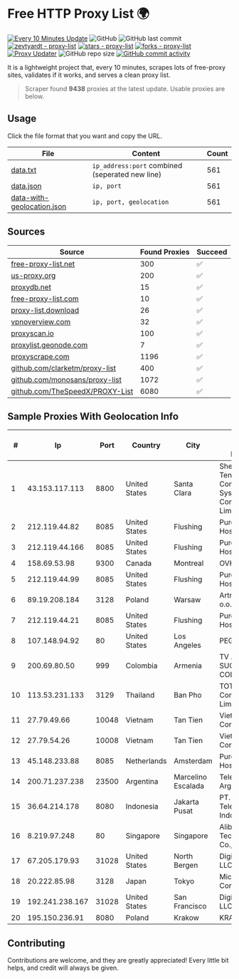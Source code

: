 
# Free HTTP Proxy List 🌍

[![Every 10 Minutes Update](https://github.com/mertguvencli/http-proxy-list/actions/workflows/main.yml/badge.svg?branch=main)](https://github.com/mertguvencli/http-proxy-list/actions/workflows/main.yml)
![GitHub](https://img.shields.io/github/license/mertguvencli/http-proxy-list)
![GitHub last commit](https://img.shields.io/github/last-commit/mertguvencli/http-proxy-list)
[![zevtyardt - proxy-list](https://img.shields.io/static/v1?label=zevtyardt&message=proxy-list&color=blue&logo=github)](https://github.com/zevtyardt/proxy-list "Go to GitHub repo")
[![stars - proxy-list](https://img.shields.io/github/stars/zevtyardt/proxy-list?style=social)](https://github.com/zevtyardt/proxy-list)
[![forks - proxy-list](https://img.shields.io/github/forks/zevtyardt/proxy-list?style=social)](https://github.com/zevtyardt/proxy-list)
[![Proxy Updater](https://github.com/zevtyardt/proxy-list/workflows/Proxy%20Updater/badge.svg)](https://github.com/zevtyardt/proxy-list/actions?query=workflow:"Proxy+Updater")
![GitHub repo size](https://img.shields.io/github/repo-size/zevtyardt/proxy-list)
[![GitHub commit activity](https://img.shields.io/github/commit-activity/m/zevtyardt/proxy-list?logo=commits)](https://github.com/zevtyardt/proxy-list/commits/main)

It is a lightweight project that, every 10 minutes, scrapes lots of free-proxy sites, validates if it works, and serves a clean proxy list.

> Scraper found **9438** proxies at the latest update. Usable proxies are below.

## Usage

Click the file format that you want and copy the URL.

|File|Content|Count|
|----|-------|-----|
|[data.txt](https://raw.githubusercontent.com/mertguvencli/http-proxy-list/main/proxy-list/data.txt)|`ip_address:port` combined (seperated new line)|561|
|[data.json](https://raw.githubusercontent.com/mertguvencli/http-proxy-list/main/proxy-list/data.json)|`ip, port`|561|
|[data-with-geolocation.json](https://raw.githubusercontent.com/mertguvencli/http-proxy-list/main/proxy-list/data-with-geolocation.json)|`ip, port, geolocation`|561|

## Sources

|Source|Found Proxies|Succeed|
|------|-------------|-------|
|[free-proxy-list.net](https://free-proxy-list.net)|300|✅|
|[us-proxy.org](https://www.us-proxy.org)|200|✅|
|[proxydb.net](http://proxydb.net)|15|✅|
|[free-proxy-list.com](https://free-proxy-list.com/?page=&port=&type%5B%5D=http&type%5B%5D=https&up_time=0&search=Search)|10|✅|
|[proxy-list.download](https://www.proxy-list.download/HTTP)|26|✅|
|[vpnoverview.com](https://vpnoverview.com/privacy/anonymous-browsing/free-proxy-servers)|32|✅|
|[proxyscan.io](https://www.proxyscan.io)|100|✅|
|[proxylist.geonode.com](https://proxylist.geonode.com/api/proxy-list?limit=300&page=1&sort_by=lastChecked&sort_type=desc&protocols=http,https)|7|✅|
|[proxyscrape.com](https://api.proxyscrape.com/v2/?request=displayproxies&protocol=http&timeout=10000&country=all&ssl=all&anonymity=all)|1196|✅|
|[github.com/clarketm/proxy-list](https://raw.githubusercontent.com/clarketm/proxy-list/master/proxy-list-raw.txt)|400|✅|
|[github.com/monosans/proxy-list](https://raw.githubusercontent.com/monosans/proxy-list/main/proxies/http.txt)|1072|✅|
|[github.com/TheSpeedX/PROXY-List](https://raw.githubusercontent.com/TheSpeedX/PROXY-List/master/http.txt)|6080|✅|


## Sample Proxies With Geolocation Info

|#|Ip|Port|Country|City|Internet Service Provider|
|-|--|----|-------|----|-------------------------|
|1|43.153.117.113|8800|United States|Santa Clara|Shenzhen Tencent Computer Systems Company Limited|
|2|212.119.44.82|8085|United States|Flushing|PureVoltage Hosting Inc.|
|3|212.119.44.166|8085|United States|Flushing|PureVoltage Hosting Inc.|
|4|158.69.53.98|9300|Canada|Montreal|OVH SAS|
|5|212.119.44.99|8085|United States|Flushing|PureVoltage Hosting Inc.|
|6|89.19.208.184|3128|Poland|Warsaw|Artnet Sp. z o.o.|
|7|212.119.44.21|8085|United States|Flushing|PureVoltage Hosting Inc.|
|8|107.148.94.92|80|United States|Los Angeles|PEG TECH INC|
|9|200.69.80.50|999|Colombia|Armenia|TV AZTECA SUCURSAL COLOMBIA|
|10|113.53.231.133|3129|Thailand|Ban Pho|TOT Public Company Limited|
|11|27.79.49.66|10048|Vietnam|Tan Tien|Viettel Corporation|
|12|27.79.54.26|10008|Vietnam|Tan Tien|Viettel Corporation|
|13|45.148.233.88|8085|Netherlands|Amsterdam|PureVoltage Hosting Inc.|
|14|200.71.237.238|23500|Argentina|Marcelino Escalada|Telecom Argentina S.A.|
|15|36.64.214.178|8080|Indonesia|Jakarta Pusat|PT. Telekomunikasi Indonesia|
|16|8.219.97.248|80|Singapore|Singapore|Alibaba (US) Technology Co., Ltd.|
|17|67.205.179.93|31028|United States|North Bergen|DigitalOcean, LLC|
|18|20.222.85.98|3128|Japan|Tokyo|Microsoft Corporation|
|19|192.241.238.167|31028|United States|San Francisco|DigitalOcean, LLC|
|20|195.150.236.91|8080|Poland|Krakow|KRAKPOLIP|



## Contributing

Contributions are welcome, and they are greatly appreciated! Every
little bit helps, and credit will always be given.

